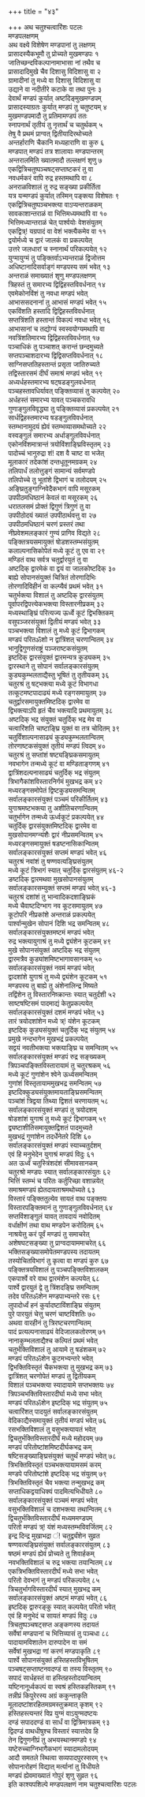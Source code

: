 +++
title = "४३"

+++
अथ चतुश्चत्वारिंशः पटलः  
मण्डपलक्षणम्  
अथ वक्ष्ये विशेषेण मण्डपानां तु लक्षणम्  
प्रासादस्यैकभूमौ तु प्रोच्यते मुखमण्डपः १  
जातिच्छन्दविकल्पानामाभासा नां तथैव च  
प्रासादादिमुखे चैव दिशासु विदिशासु वा २  
ग्रामादीनां तु मध्ये वा दिशासु विदिशासु वा  
उद्याने वा नदीतीरे कटाके वा तथा पुनः ३  
देवार्थं मण्डपं कुर्यात् अष्टदिङ्मुखमण्डपम्  
प्रासादस्याग्रतः कुर्यात् मण्डपं तु चतुष्टयम् ४  
मुखमण्डपमादौ तु प्रतिमामण्डपं ततः  
स्नापनार्थं तृतीयं तु नृत्तार्थं च चतुर्थकम् ५  
तेषु वै प्रथमं प्राग्वत् द्वितीयादिरथोच्यते  
अन्तर्हाराणि चैकानि मध्यहाराणि वा कुरु ६  
मण्डपात् मण्डपं तत्र शालायाः मण्डपान्तरम्  
अन्तरालमिति ख्यातमादौ तल्लक्षणं शृणु ७  
एकद्वित्रिचतुष्पञ्चषट्सप्ताष्टकरं तु वा  
नवधर्मकरं वापि रुद्र हस्तमथापि वा ८  
अनराळविशालं तु रुद्र सङ्ख्या प्रकीर्तिता  
यत्र यन्मण्डपं कुर्यात् तस्मिन् पङ्क्त्या विशेषतः ९  
एकद्वित्रिचतुष्पञ्चभक्त्या वाऽप्यन्तराळकम्  
सावकाशान्तराळं वा भित्तिमध्यमथापि वा १०  
भित्तिमध्यान्तराळं चेत् पार्श्वयोः वेशसंयुतम्  
एकद्वित्र्\! यग्रपादं वा वेशं भक्त्यैकमेव वा ११  
द्वयोर्मध्ये च द्वारं जालकं वा प्रकल्पयेत्  
उत्तरे जलधारां च स्नानार्थं परिकल्पयेत् १२  
युग्मायुग्मं तु पङ्क्तिर्वाऽभ्यन्तराळं द्विजोत्तम  
अधिष्टानादिसर्वाङ्गं मण्डपस्य समं भवेत् १३  
अन्तराळं समाख्यातं शृणु मण्डपलक्षणम्  
त्रिहस्तं तु समारभ्य द्विद्विहस्तविवर्धनात् १४  
एवमेकोनविंशं तु नवधा मण्डपं भवेत्  
आभाससदनानां तु आभासं मण्डपं भवेत् १५  
एकविंशति हस्तादि द्विद्विहस्तविवर्धनात्  
सप्तत्रिंशति हस्तान्तं विकल्पं नवधा भवेत् १६  
आभासानां च तद्योग्यं स्वस्वयोग्यमथापि वा  
नवत्रिंशतिमारभ्य द्विद्विहस्तविवर्धनात् १७  
पञ्चाधिकं तु पञ्चाशत् करान्तं छन्दमुच्यते  
सप्तपञ्चाशदारभ्य द्विद्विसप्तविवर्धनात् १८  
साग्निसप्ततिहस्तान्तं प्रसृता जातिरुच्यते  
तद्विस्तारसमं दीर्घं समाश्रं मण्डपं भवेत् १९  
अध्यर्धहस्तमारभ्य षट्षडङ्गुलवर्धनात्  
पञ्चहस्तावधिर्यावत् पङ्क्तिव्यासं तु कल्पयेत् २०  
अर्धहस्तं समारभ्य यावत् पञ्चकरावधि  
गुणाङ्गुलविवृद्ध्या तु पङ्क्तिव्यासं प्रकल्पयेत् २१  
सार्धद्विहस्तमारभ्य षडङ्गुलविवर्धनात्  
स्तम्भानामुदयं ह्येवं स्तम्भव्यासमथोच्यते २२  
वस्वङ्गुलं समारभ्य अर्धाङ्गुलविवर्धनात्  
एकोनविंशमात्रान्तं त्रयोविंशाङ्घ्रिविस्तृतम् २३  
पादोच्चं भानुरुद्रा शं\! दश वै चाष्ट वा भजेत्  
मूलाकारं तदेकांशं दन्तधूतूनमग्रकम् २४  
तलिपार्धं तलोत्तुङ्गं सामान्यं सर्वमण्डपे  
तलिपोच्चे तु भूतांशे द्विभागं च तलोदयम् २५  
अङ्घ्रितुङ्गाग्निवेदैकभागं वापि मसूरकम्  
उपपीठमधिष्ठानं केवलं वा मसूरकम् २६  
धरातलसमं प्रोक्तं द्विगुणं त्रिगुणं तु वा  
उपपीठोदयं ख्यातं उपपीठार्थवत्तु वा २७  
उपपीठमधिष्ठानं चरणं प्रस्तरं तथा  
नीप्रवेशमलङ्कारं गुण्यं प्रागिव विद्यते २८  
पङ्क्तित्रयसमायुक्तं षोडशस्तम्भसंयुतम्  
कलाल्पनासिकोपेतं मध्ये कूटं तु एव वा २९  
मण्डितं वाथ सर्वत्र चतुर्द्वारयुतं तु वा  
अष्टदिक् द्वारमेकं वा द्वयं वा जालकोष्टदिक् ३०  
बाह्ये सोपानसंयुक्तं चित्रितं तोरणादिभिः  
तोरणादिविहीनं वा कल्प्यैवं प्रथमं भवेत् ३१  
चतुर्भक्त्या विशालं तु अष्टदिक् द्वारसंयुतम्  
पूर्वापरद्विपत्त्येकभक्त्या विस्तारनीप्रकम् ३२  
मध्यस्थाङ्घ्रिं परित्यज्य ऊर्ध्वे कूटं द्विभक्तिकम्  
वसुपञ्जरसंयुक्तं द्वितीयं मण्डपं भवेत् ३३  
पञ्चभक्त्या विशालं तु मध्ये कूटं द्विभागकम्  
मण्डपं परितॐशो न द्वात्रिंशत् चरणान्वितम् ३४  
भानुद्विगुणसंराष्ट्रं पञ्जराष्टकसंयुतम्  
इष्टदिक् द्वारसंयुक्तं द्वारमन्यत्र कुड्यकम् ३५  
द्वारस्थाने तु सोपानं सर्वालङ्कारसंयुतम्  
कुड्यकुम्भलताद्यैस्तु भूषितं तु तृतीयकम् ३६  
चतुरश्रं तु षट्भक्त्या मध्ये कूटं विभागधा  
तत्कूटमष्टपादाढ्यं मध्ये रङ्गसमायुतम् ३७  
चतुर्द्वारसमायुक्तमिष्टदिक् द्वारमेव वा  
द्विभक्त्याऽपि हृतं चैव भक्त्यादि प्रथमायुतम् ३८  
अष्टदिक् भद्र संयुक्तं चतुर्दिक् भद्र मेव वा  
चत्वारिंशति चाष्टाङ्घ्रि युक्तं वा तत्र चोदितम् ३९  
चतुर्विंशाल्पनासाढ्यं कुड्यकुम्भलतान्वितम्  
तोरणाष्टकसंयुक्तं तृतीयं मण्डपं त्विदम् ४०  
चतुरश्रं तु सप्तांशं षष्ट्यङ्घ्रिकसमायुतम्  
नवभागेन तन्मध्ये कूटं वा मण्डिताङ्गणम् ४१  
द्वात्रिंशदल्पनासाढ्यं चतुर्दिक् भद्र संयुतम्  
त्रिभागैकांशविस्तारनिर्गमं मुखभद्र कम् ४२  
मध्यरङ्गसमोपेतं द्विष्टकुड्यसमन्वितम्  
सर्वालङ्कारसंयुक्तं पञ्चमं परिकीर्तितम् ४३  
युगाश्रमष्टभक्त्या तु अशीतिचरणान्वितम्  
चतुर्भागेन तन्मध्ये ऊर्ध्वकूटं प्रकल्पयेत् ४४  
चतुर्दिक् द्वारसंयुक्तमिष्टदिक् द्वारमेव वा  
मुखसोपानमग्न्यंशैः द्वारं नीप्रसमन्वितम् ४५  
मध्यरङ्गसमायुक्तं षडष्टनासिकान्वितम्  
सर्वालङ्कारसंयुक्तं सप्तमं मण्डपं भवेत् ४६  
चतुरश्रं नवांशं तु षण्णवत्यङ्घ्रिसंयुतम्  
मध्ये कूटं त्रिभागं स्यात् चतुर्दिक् द्वारसंयुतम् ४६-२  
ङष्टदिक् द्वारमथवा मुखसोपानसंयुतम्  
सर्वालङ्कारसम्युक्तं सप्तमं मण्डपं भवेत् ४६-३  
चतुरश्रं दशांशं तु भान्वादिकदशाङ्घ्रिकं  
मध्ये चैवाष्टदिग्भाग नव कूटसमायुतम् ४७  
कूटोपरि नीप्रकांशे अन्तराळं प्रकल्पयेत्  
पार्श्वान्मुखेन सोपानं दिशि भद्र समन्वितम् ४८  
सर्वालङ्कारसंयुक्तमष्टमं मण्डपं भवेत्  
रुद्र भक्त्यायुगाश्रं तु मध्ये द्व्यंशेन कूटकम् ४९  
मुखे सोपानसंयुक्तं अष्टदिक् भद्र संयुतम्  
द्वारमत्रैव कुड्यांशमिष्टभागावसानकम् ५०  
सर्वालङ्कारसंयुक्तं नवमं मण्डपं भवेत्  
द्वादशांशे युगाश्रं तु मध्ये द्व्यंशेन कूटकम् ५१  
मण्डपस्य तु बाह्ये तु अंशेनालिन्द्र मिष्यते  
तद्विंशेन तु विस्तारनिष्क्रान्तः स्यात् चतुर्दशी ५२  
साष्टषष्टिसमं पादमाद्यं केतुप्रकल्पयेत्  
सर्वालङ्कारसंयुक्तं दशमं मण्डपं भवेत् ५३  
तारं त्रयोदशांशेन मध्ये त्र्\! यंशेन कूटकम्  
इष्टदिक् कुड्यसंयुक्तं चतुर्दिक् भद्र संयुतम् ५४  
प्रमुखे नन्दभागेन मुखभद्रं प्रकल्पयेत्  
सद्वयं नवतीभक्त्या भक्त्याङ्घ्रि च समन्वितम् ५५  
सर्वालङ्कारसंयुक्तं मण्डपं रुद्र सङ्ख्यकम्  
त्रिपञ्चपङ्क्तिविस्तारायामं तु चतुरश्रकम् ५६  
मध्ये कूटं गुणांशेन श्वेने ऊर्ध्वसमन्वितम्  
गुणांशं विस्तृतायाममुखभद्र समन्वितम् ५७  
इष्टदिक्कुड्यसंयुक्तमायताङ्घ्रिसमन्वितम्  
पञ्चांशं त्रिद्वया तिथ्या द्विशतं चरणायतम् ५८  
सर्वालङ्कारसंयुक्तं मण्डपं तु त्रयोदशम्  
षोडशांशं युगाश्रं तु मध्ये कूटं द्विभागकम् ५९  
द्व्यष्टाशीतिसमायुक्तद्विशतं पादमुच्यते  
मुखभद्रं गुणांशेन तदर्धेनेतरे दिशि ६०  
सर्वालङ्कारसंयुक्तं मण्डपं स्याच्चतुर्दशम्  
एवं हि मनुभेदेन युगाश्रं मण्डपं विदुः ६१  
अत ऊर्ध्वं चतुस्त्रिंशदंशं सीमावसानकम्  
चतुरश्रो मण्डपः स्यात् सर्वालङ्कारसंयुतः ६२  
भित्तिं स्तम्भं च परितः कर्तुरिच्छा वशान्नयेत्  
समाश्रमण्डपं ह्येतदायताश्रमथोच्यते ६३  
विस्तारं पङ्क्तितुल्येव सायतं वाथ पङ्क्तयः  
विस्तारपङ्क्तिमानं तु गुणाङ्गुलविवर्धनात् ६४  
सप्तविंशाङ्गुलं यावत् तावदायं नवोदितम्  
वर्धाक्षीणं तथा वाथ मण्डपेन करोदितम् ६५  
नाश्रयेत्तु करं पूर्वं मण्डपं तु समाचरेत्  
अशेषघटसङ्ख्या तु प्राग्वदायाममाचरेत् ६६  
भक्तिसङ्ख्यासमोपेतमण्डपस्य तदायतम्  
तस्योचितविभागं तु कृत्वा वा मण्डपं कुरु ६७  
पङ्क्तित्रयविशालं तु पञ्चपङ्क्तिविशालकम्  
एकपार्श्वे वरे वाथ द्वारमंशेन कल्पयेत् ६८  
पार्श्वे द्वारयुतं द्वे तु त्रिंशदङ्घ्रि समन्वितम्  
तदेव परितॐशेन मण्डपाभ्यन्तरे रसः ६९  
लुपादोर्ध्वं हनं कुर्यादष्टाविंशाङ्घ्रि संयुतम्  
पुरे पारयुतं चेत्तु चरणं चाष्टविंशतिः ७०  
अथवा वारहीनं तु त्रिरष्टचरणान्वितम्  
पादं प्रत्यल्पनासाढ्यं वेदिजालकतोरणम् ७१  
नानाकुम्भलताद्यैश्च कल्पितं प्रथमं भवेत्  
चतुर्भक्तिविशालं तु आयामे तु षडंशकम् ७२  
मण्डपं परितॐशेन कूटमभ्यन्तरे भवेत्  
द्विभक्तिविस्तृतं चैकभक्त्या तु मुखभद्र कम् ७३  
द्वात्रिंशत् चरणोपेतं मण्डपं तु द्वितीयकम्  
विशालं पञ्चभक्त्या स्यादायामे सप्तभक्तयः ७४  
त्रिपञ्चभक्तिविस्तारदीर्घा मध्ये सभा भवेत्  
मण्डपं परितॐशेन इष्टदिक् भद्र संयुतम् ७५  
चत्वारिंशत् पादयुतं सर्वालङ्कारसंयुतम्  
वेदिकाद्यैस्समायुक्तं तृतीयं मण्डपं भवेत् ७६  
रसभक्तिविशालं तु वसुभक्त्यायतं भवेत्  
द्विचतुर्भक्तिविस्तारदीर्घं मध्ये महोदयम् ७७  
मण्डपं परितोष्टांशमिष्टदीर्घकभद्र कम्  
षष्टिसङ्ख्याङ्घ्रिसंयुक्तं चतुर्थं मण्डपं भवेत् ७८  
त्रिभक्तिविस्तृतं पञ्चभक्त्यायामसमं करम्  
मण्डपे परितोष्टांशे इष्टदिक् भद्र संयुतम् ७९  
त्रिभक्तिविस्तृतं चैव भक्त्या तन्मुखभद्र कम्  
सप्ताधिकद्वयाधिक्यं पादमित्यभिधीयते ८०  
सर्वालङ्कारसंयुक्तं पञ्चमं मण्डपं भवेत्  
वसुभक्तिविशालं च दशभक्त्या तथान्वितम् ८१  
द्विचतुर्भक्तिविस्तारदीर्घं मध्यममण्डपम्  
परितो मण्डपं त्र्\! यंशं मध्यस्तम्भविवर्जितम् ८२  
इन्द्र दिन्द्र मुखाभद्रा ं\! चतुर्द्व्यंशेन सुव्रत  
षण्णवत्यङ्घ्रिसंयुक्तं सर्वालङ्कारसंयुतम् ८३  
षष्ठमं मण्डपं ह्येवं प्रोच्यते तु शिवार्हकम्  
नवभक्तिविशालं च रुद्र भक्त्या तयान्वितम् ८४  
एकत्रिभक्तिविस्तारदीर्घं मध्ये सभा भवेत्  
परितो देवभागं तु मण्डपं परिकल्पयेत् ८५  
त्रिचतुर्भागविस्तारदीर्घं स्यात् मुखभद्र कम्  
सर्वालङ्कारसंयुक्तं अष्टमं मण्डपं भवेत् ८६  
इष्टदिक् द्वारुरङ्कु स्यात् कल्पयेत् परितो भवेत्  
एवं हि मनुभेदं च सायतं मण्डपं विदुः ८७  
त्रिचतुष्पञ्चषट्सप्त अङ्कणस्य तदायतं  
सर्वेषां मण्डपानां च भित्तिव्यासं तु पञ्चधा ८८  
पादायामविशालेन दारुपादेन वा समं  
सर्वेषां मुखभद्रा णां करणं मण्डपाकृति ८९  
पार्श्वे सोपानसंयुक्तं हस्तिहस्तविभूषितम्  
पञ्चषट्सप्ताष्टनवदण्डं वा तस्य विस्तृतम् ९०  
सपादं सार्धहस्तं वा हस्तिहस्तोदयान्वितम्  
यष्टिनानूर्ध्वकल्पं वा स्वश्रं हस्तिकहस्तिकम् ९१  
तन्नीप्रं किपुरेरस्य अग्रं ककुन्ताकृति  
मूलादष्टांशरहितमग्रमस्तुक्रमात् कृशम् ९२  
हस्तिहस्त्यन्तरं विप्र युग्मं वाऽयुग्मदष्टयः  
दण्डं सपाददण्डं वा सार्धं वा द्वित्रिमात्रकम् ९३  
द्विदण्डं वाथधीषुश्च विस्तारं स्यात्तदेव हि  
तेन द्विगुणनीप्रं तु अभयस्थानमण्डपे ९४  
यष्टेरुच्चाग्निभागैकभागं स्यादामलोदयम्  
आदौ समतले स्थित्वा सव्यपादपुरस्सरम् ९५  
सोपानारोहणं विद्यात् मर्त्यानां तु विधीयते  
मण्डपं ह्येवमाख्यातं गोपुरं शृणु सुव्रत ९६  
इति काश्यपशिल्पे मण्डपलक्षणं नाम चतुश्चत्वारिंशः पटलः  
   
